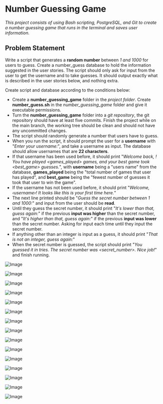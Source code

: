 # Number Guessing Game

*This project consists of using Bash scripting, PostgreSQL, and Git to create a number guessing game that runs in the terminal and saves user information.*

## Problem Statement

   Write a script that generates a **random number** between *1 and 1000* for users to guess. Create a number_guess database to hold the information suggested in the user stories. The script should only ask for input from the user to get the username and to take guesses. It should output exactly what is described in the user stories below, and nothing extra.  

Create script and database according to the conditions below:

-  Create a **number_guessing_game** folder in the *project folder*. Create **number_guess.sh** in the *number_guessing_game* folder and give it executable permissions. 
- Turn the **number_guessing_game** folder into a *git repository*, the git repository should have at least five commits. Finish the project while on the main branch, the working tree should be clean and should not have any uncommitted changes.
- The script should randomly generate a number that users have to guess.
- When you run the script, it should prompt the user for a **username** with "*Enter your username:*", and take a username as input. The database should allow usernames that are **22 characters**.
-  If that username has been used before, it should print "*Welcome back, <username>! You have played <games_played> games, and your best game took <best_game> guesses.*", with **username** being a "users name" from the database, **games_played** being the "total number of games that user has played", and **best_game** being the "fewest number of guesses it took that user to win the game".
- If the username has not been used before, it should print "*Welcome, ‹username›! It looks like this is your first time here.*"
- The next line printed should be "*Guess the secret number between 1 and 1000:*" and input from the user should be **read**.
- Until they guess the secret number, it should print "*It's lower than that, guess again:*" if the previous **input was higher** than the secret number, and "*It's higher than that, guess again:*" if the previous **input was lower** than the secret number. Asking for input each time until they input the secret number.
- If anything other than an integer is input as a guess, it should print "*That is not an integer, guess again:*"
- When the secret number is guessed, the script should print "*You guessed it in <number _of _guesses> tries. The secret number was <secret_number>. Nice job!*" and finish running. 









![Image](https://github.com/user-attachments/assets/5f0890bf-e6ee-4f47-981e-72bd0da687e7)


![Image](https://github.com/user-attachments/assets/26287fa3-81bf-46a3-bf37-99a1b3b4ceae)

![Image](https://github.com/user-attachments/assets/e37613a1-d384-4e96-a5c3-a997fd5b0e76)

![Image](https://github.com/user-attachments/assets/a4fa78ff-145b-4cf6-b467-1420e44426f7)

![Image](https://github.com/user-attachments/assets/0b285529-3d05-4c76-8725-49ba19e0ec09)

![Image](https://github.com/user-attachments/assets/dc00204b-6c19-4b74-a2cb-0e3fc9e6487e)

![Image](https://github.com/user-attachments/assets/74016aef-7e22-4420-a8f0-f60d62c45dd0)

![Image](https://github.com/user-attachments/assets/f036e9dc-fdd3-4955-9d76-9fd6fe023545)

![Image](https://github.com/user-attachments/assets/38ede4dc-ae27-4e5d-b61e-a7c243fff57b)

![Image](https://github.com/user-attachments/assets/59457f67-afa7-4f05-899b-25696a8b4a7e)

![Image](https://github.com/user-attachments/assets/233f052d-f784-439c-a963-07a4f51e1680)

![Image](https://github.com/user-attachments/assets/b95ea206-a83c-4a22-b76b-35d49afd6a4b)

![Image](https://github.com/user-attachments/assets/e40d5d24-50f0-43b5-b5ee-a9cbe869980f)

![Image](https://github.com/user-attachments/assets/a1c42eb4-cc80-4f45-bc94-69fd266b2476)

![Image](https://github.com/user-attachments/assets/d9b34eb0-79f3-4cfa-8367-6c18b93e7cb4)
